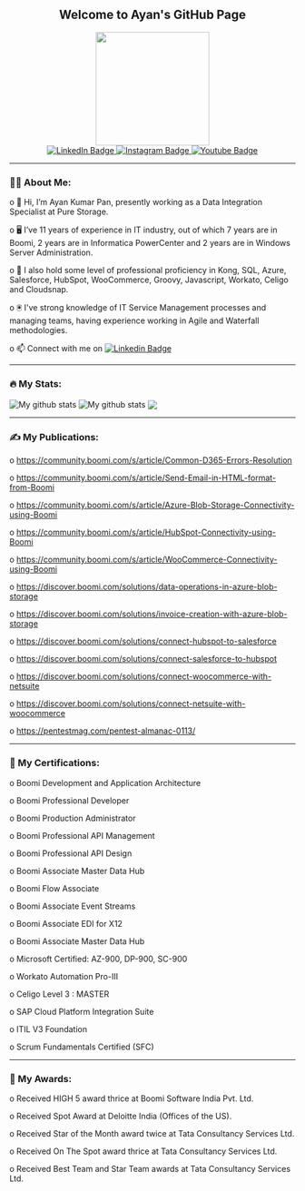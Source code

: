 <div id="header" align="center">
  <h2>Welcome to Ayan's GitHub Page</h2>
</div>

<div id="header" align="center">
  <img src="https://media.giphy.com/media/RbDKaczqWovIugyJmW/giphy.gif" width="200"/>
  
  <div id="badges">
    <a href="https://www.linkedin.com/in/ayankumarpan/">
    <img src="https://img.shields.io/badge/LinkedIn-blue?style=for-the-badge&logo=linkedin&logoColor=white" alt="LinkedIn Badge"/>
    </a>
    <a href="https://www.instagram.com/ayankumarpan/">
    <img src="https://img.shields.io/badge/Instagram-E4405F?style=for-the-badge&logo=instagram&logoColor=white" alt="Instagram Badge"/>
    </a>
    <a href="https://www.youtube.com/@ayanpan">
    <img src="https://img.shields.io/badge/YouTube-red?style=for-the-badge&logo=youtube&logoColor=white" alt="Youtube Badge"/>
    </a>
  </div>
  
  <img src="https://komarev.com/ghpvc/?username=ayanpan&style=flat-square&color=blue" alt=""/>
</div>

---
### :man_technologist: About Me:
o :wave: Hi, I’m Ayan Kumar Pan, presently working as a Data Integration Specialist at Pure Storage.

o :desktop_computer: I’ve 11 years of experience in IT industry, out of which 7 years are in Boomi, 2 years are in Informatica PowerCenter and 2 years are in Windows Server Administration.

o :abacus: I also hold some level of professional proficiency in Kong, SQL, Azure, Salesforce, HubSpot, WooCommerce, Groovy, Javascript, Workato, Celigo and Cloudsnap. 

o :trackball: I've strong knowledge of IT Service Management processes and managing teams, having experience working in Agile and Waterfall methodologies.

o :mailbox: Connect with me on [![Linkedin Badge](https://img.shields.io/badge/LinkedIn-blue?style=for-the-badge&logo=linkedin&logoColor=white)](https://www.linkedin.com/in/ayankumarpan/)
 
---
### :fire: My Stats:
<img align="center" src="https://github-readme-streak-stats.herokuapp.com?user=ayanpan&theme=nightowl&hide_border=true" alt="My github stats" /> 

<img align="center" src="https://github-readme-stats.vercel.app/api?username=ayanpan&show_icons=true&include_all_commits=true&theme=nightowl&hide_border=true" alt="My github stats" /> 

<img align="center" src="https://github-readme-stats.vercel.app/api/top-langs/?username=ayanpan&layout=compact&theme=nightowl&hide_border=true" />

---
### :writing_hand: My Publications:
o https://community.boomi.com/s/article/Common-D365-Errors-Resolution

o https://community.boomi.com/s/article/Send-Email-in-HTML-format-from-Boomi

o https://community.boomi.com/s/article/Azure-Blob-Storage-Connectivity-using-Boomi

o https://community.boomi.com/s/article/HubSpot-Connectivity-using-Boomi

o https://community.boomi.com/s/article/WooCommerce-Connectivity-using-Boomi

o https://discover.boomi.com/solutions/data-operations-in-azure-blob-storage

o https://discover.boomi.com/solutions/invoice-creation-with-azure-blob-storage

o https://discover.boomi.com/solutions/connect-hubspot-to-salesforce

o https://discover.boomi.com/solutions/connect-salesforce-to-hubspot

o https://discover.boomi.com/solutions/connect-woocommerce-with-netsuite

o https://discover.boomi.com/solutions/connect-netsuite-with-woocommerce

o https://pentestmag.com/pentest-almanac-0113/

---
### :page_facing_up: My Certifications:
o Boomi Development and Application Architecture

o Boomi Professional Developer

o Boomi Production Administrator

o Boomi Professional API Management

o Boomi Professional API Design

o Boomi Associate Master Data Hub

o Boomi Flow Associate

o Boomi Associate Event Streams

o Boomi Associate EDI for X12

o Boomi Associate Master Data Hub

o Microsoft Certified: AZ-900, DP-900, SC-900

o Workato Automation Pro-III

o Celigo Level 3 : MASTER

o SAP Cloud Platform Integration Suite

o ITIL V3 Foundation

o Scrum Fundamentals Certified (SFC)

---
### :medal_sports: My Awards:
o Received HIGH 5 award thrice at Boomi Software India Pvt. Ltd.

o Received Spot Award at Deloitte India (Offices of the US). 

o Received Star of the Month award twice at Tata Consultancy Services Ltd.

o Received On The Spot award thrice at Tata Consultancy Services Ltd. 

o Received Best Team and Star Team awards at Tata Consultancy Services Ltd.
